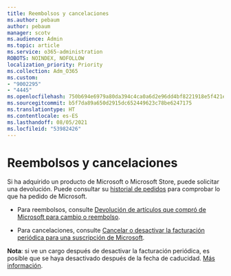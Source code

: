 ```yaml
---
title: Reembolsos y cancelaciones
ms.author: pebaum
author: pebaum
manager: scotv
ms.audience: Admin
ms.topic: article
ms.service: o365-administration
ROBOTS: NOINDEX, NOFOLLOW
localization_priority: Priority
ms.collection: Adm_O365
ms.custom:
- "9002295"
- "4445"
ms.openlocfilehash: 750b694e6979a80da394c4ca0a6d2e96dd4bf8221918e5f421ea01b0b588157e
ms.sourcegitcommit: b5f7da89a650d2915dc652449623c78be6247175
ms.translationtype: HT
ms.contentlocale: es-ES
ms.lasthandoff: 08/05/2021
ms.locfileid: "53982426"
---
```

# <a name="refunds-and-cancellations"></a>Reembolsos y cancelaciones

Si ha adquirido un producto de Microsoft o Microsoft Store, puede solicitar una devolución. Puede consultar su [historial de pedidos](https://account.microsoft.com/billing/orders/) para comprobar lo que ha pedido de Microsoft. 

- Para reembolsos, consulte [Devolución de artículos que compró de Microsoft para cambio o reembolso](https://support.microsoft.com/help/10558).

- Para cancelaciones, consulte [Cancelar o desactivar la facturación periódica para una suscripción de Microsoft](https://support.microsoft.com/help/4027815).

**Nota**: si ve un cargo después de desactivar la facturación periódica, es posible que se haya desactivado después de la fecha de caducidad. [Más información](https://support.microsoft.com/help/10640). 